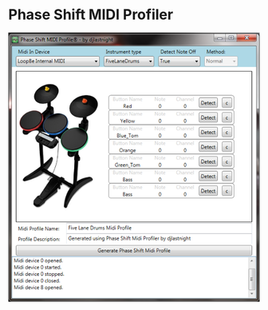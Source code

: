 # Phase Shift MIDI Profiler

![alt tag](https://raw.githubusercontent.com/djlastnight/PsMidiProfiler/master/gui.png)
